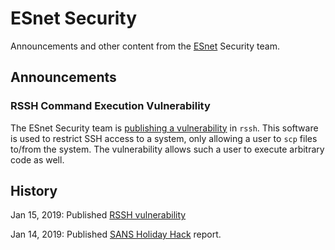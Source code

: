 # ESnet Security

Announcements and other content from the [ESnet](https://es.net) Security team.

## Announcements

### RSSH Command Execution Vulnerability

The ESnet Security team is [publishing a vulnerability](vulnerabilities/01152019_rssh) in `rssh`. This software is used to restrict SSH access to a system, only allowing a user to `scp` files to/from the system. The vulnerability allows such a user to execute arbitrary code as well.

## History

Jan 15, 2019: Published [RSSH vulnerability](vulnerabilities/01152019_rssh)

Jan 14, 2019: Published [SANS Holiday Hack](https://software.es.net/sans-holiday-hack-2018/) report.
